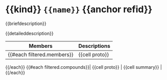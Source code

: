 # {{kind}} `{{name}}` {{anchor refid}}

{{briefdescription}}

{{detaileddescription}}

| Members | Descriptions |
|---|---|
{{#each filtered.members}}| {{cell proto}} | {{cell summary}} |
{{/each}}
{{#each filtered.compounds}}| {{cell proto}} | {{cell summary}} |
{{/each}}


